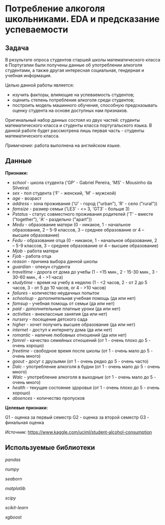 # Потребление алкоголя школьниками. EDA и предсказание успеваемости

## Задача
В результате опроса студентов старшей школы математического класса в Португалии были получены данные об употреблении алкоголя студентами, а также другая интересная социальная, гендерная и учебная информация. 

Целью данной работы является:
- изучить факторы, влияющие на успеваемость студентов;
- оценить степень потребления алкоголя среди студентов;
- построить модель машинного обучения, способную предсказывать оценку студента на основе доступных нам признаков.

Оригинальный набор данных состоял из двух частей: студенты математического класса и студенты класса португальского языка. В данной работе будет рассмотрена лишь первая часть - студенты математического класса.

*Примечание*: работа выполнена на английском языке.

## Данные
**Признаки:**

- *school* - школа студента ('GP' - Gabriel Pereira, 'MS' - Mousinho da Silveira)
- *sex* - пол студента ('F' - женский, 'M' - мужской)
- *age* - возраст
- *address* - зона проживания ('U' - город ("urban"), 'R' - село ("rural"))
- *famsize* - размер семьи ('LE3' - <= 3, 'GT3' - больше 3)
- *Pstatus* - статус совместного проживания родителей ('T' - вместе ("together"), 'A' - раздельно ("apart"))
- *Medu* - образование матери (0 - никакое, 1 - начальное образование, 2 – 5-9 классов, 3 – среднее образование or 4 – высшее образование)
- *Fedu* - образование отца (0 - никакое, 1 - начальное образование, 2 – 5-9 классов, 3 – среднее образование or 4 – высшее образование)
- *Mjob* - работа матери 
- *Fjob* - работа отца 
- *reason* - причина выбора данной школы 
- *guardian* - опекун студента 
- *traveltime* - дорога от дома до учебы (1 - <15 мин., 2 - 15-30 мин., 3 - 30-60 мин., 4 - >1 часа)
- *studytime* - время на учебу в неделю (1 - <2 часов, 2 - от 2 до 5 часов, 3 - от 5 до 10 часов, or 4 - >10 часов)
- *failures* - количество неудачных попыток 
- *schoolsup* - дополнительная учебная помощь (да или нет)
- *famsup* - учебная помощь от семьи (да или нет)
- *paid* - дополнительные платные уроки (да или нет)
- *activities* - внеклассные занятия (да или нет)
- *nursery* - посещение детского сада
- *higher* - хочет получить высшее образование (да или нет)
- *internet* - доступ к интернету дома (да или нет)
- *romantic* - наличие любовных отношений (да или нет)
- *famrel* - качество семейных отношений (от 1 - очень плохо до 5 - очень хорошо)
- *freetime* - свободное время после школы (от 1 - очень мало до 5 - очень много)
- *goout* - досуг с друзьями (от 1 - очень редко до 5 - очень часто)
- *Dalc* - употребление алкоголя в будни (от 1 - очень мало до 5 - очень много)
- *Walc* - употребление алкоголя в выходные (от 1 - очень мало до 5 - очень много)
- *health* - текущее состояние здоровья (от 1 - очень плохо до 5 - очень хорошо)
- *absences* - количество пропусков

**Целевые признаки:**

G1 - оценка за первый семестр 
G2 - оценка за второй семестр 
G3 - финальная оценка

*Источник*: https://www.kaggle.com/uciml/student-alcohol-consumption

## Используемые библиотеки
*pandas*

*numpy*

*seaborn*

*matplotlib*

*scipy*

*scikit-learn*

*xgboost*